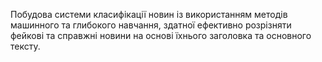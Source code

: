 Побудова системи класифікації новин із використанням методів машинного та глибокого навчання, здатної ефективно
розрізняти фейкові та справжні новини на основі їхнього заголовка та основного тексту. 